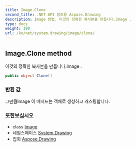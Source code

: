 ```yaml
---
title: Image.Clone
second_title: .NET API 참조용 Aspose.Drawing
description: Image 방법. 이것의 정확한 복사본을 만듭니다.Image .
type: docs
weight: 180
url: /ko/net/system.drawing/image/clone/
---
```

## Image.Clone method

이것의 정확한 복사본을 만듭니다.Image .

```csharp
public object Clone()
```

### 반환 값

그만큼Image 이 메서드는 객체로 생성하고 캐스팅합니다.

### 또한보십시오

* class [Image](../)
* 네임스페이스 [System.Drawing](../../image/)
* 집회 [Aspose.Drawing](../../../)


